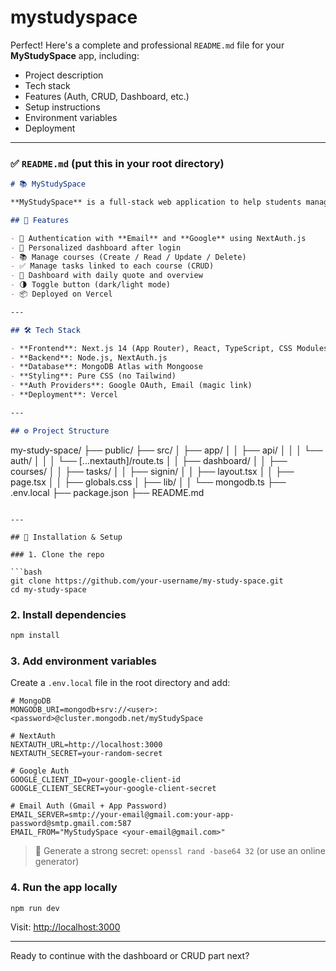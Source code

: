 # mystudyspace
Perfect! Here's a complete and professional `README.md` file for your **MyStudySpace** app, including:

* Project description
* Tech stack
* Features (Auth, CRUD, Dashboard, etc.)
* Setup instructions
* Environment variables
* Deployment

---

### ✅ `README.md` (put this in your root directory)

```md
# 📚 MyStudySpace

**MyStudySpace** is a full-stack web application to help students manage their study life. It features authentication, personal dashboard, and tools to manage courses and tasks.

## 🚀 Features

- 🔐 Authentication with **Email** and **Google** using NextAuth.js
- 🧠 Personalized dashboard after login
- 📚 Manage courses (Create / Read / Update / Delete)
- ✅ Manage tasks linked to each course (CRUD)
- 📅 Dashboard with daily quote and overview
- 🌗 Toggle button (dark/light mode)
- 📦 Deployed on Vercel

---

## 🛠 Tech Stack

- **Frontend**: Next.js 14 (App Router), React, TypeScript, CSS Modules
- **Backend**: Node.js, NextAuth.js
- **Database**: MongoDB Atlas with Mongoose
- **Styling**: Pure CSS (no Tailwind)
- **Auth Providers**: Google OAuth, Email (magic link)
- **Deployment**: Vercel

---

## ⚙️ Project Structure

```

my-study-space/
├── public/
├── src/
│   ├── app/
│   │   ├── api/
│   │   │   └── auth/
│   │   │       └── \[...nextauth]/route.ts
│   │   ├── dashboard/
│   │   ├── courses/
│   │   ├── tasks/
│   │   ├── signin/
│   │   ├── layout.tsx
│   │   ├── page.tsx
│   │   ├── globals.css
│   ├── lib/
│   │   └── mongodb.ts
├── .env.local
├── package.json
├── README.md

````

---

## 🧪 Installation & Setup

### 1. Clone the repo

```bash
git clone https://github.com/your-username/my-study-space.git
cd my-study-space
````

### 2. Install dependencies

```bash
npm install
```

### 3. Add environment variables

Create a `.env.local` file in the root directory and add:

```env
# MongoDB
MONGODB_URI=mongodb+srv://<user>:<password>@cluster.mongodb.net/myStudySpace

# NextAuth
NEXTAUTH_URL=http://localhost:3000
NEXTAUTH_SECRET=your-random-secret

# Google Auth
GOOGLE_CLIENT_ID=your-google-client-id
GOOGLE_CLIENT_SECRET=your-google-client-secret

# Email Auth (Gmail + App Password)
EMAIL_SERVER=smtp://your-email@gmail.com:your-app-password@smtp.gmail.com:587
EMAIL_FROM="MyStudySpace <your-email@gmail.com>"
```

> 🔑 Generate a strong secret:
> `openssl rand -base64 32` (or use an online generator)

### 4. Run the app locally

```bash
npm run dev
```

Visit: [http://localhost:3000](http://localhost:3000)

---



Ready to continue with the dashboard or CRUD part next?
```
